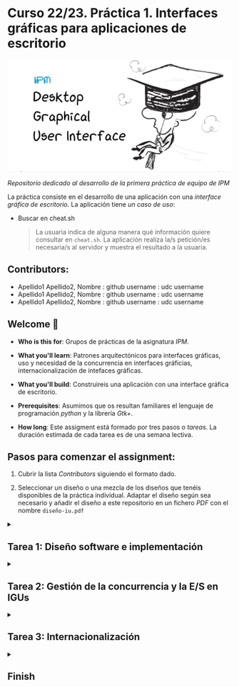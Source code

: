 # Curso 22/23. Práctica 1. Interfaces gráficas para aplicaciones de escritorio

![Image of the assigment](social-image.png)

_Repositorio dedicado al desarrollo de la primera práctica de equipo
de IPM_


La práctica consiste en el desarrollo de una aplicación con una
_interface gráfica de escritorio_. La aplicación tiene _un caso de
uso_:
   
   - Buscar en cheat.sh
   
     > La usuaria indica de alguna manera qué información quiere
     > consultar en `cheat.sh`. La aplicación realiza la/s petición/es
     > necesaria/s al servidor y muestra el resultado a la usuaria.
	 


## Contributors:

- Apellido1 Apellido2, Nombre : github username : udc username
- Apellido1 Apellido2, Nombre : github username : udc username
- Apellido1 Apellido2, Nombre : github username : udc username


## Welcome :wave:

- **Who is this for**: Grupos de prácticas de la asignatura _IPM_.

- **What you'll learn**: Patrones arquitectónicos para interfaces
  gráficas, uso y necesidad de la concurrencia en interfaces
  gráficias, internacionalización de intefaces gráficas.

- **What you'll build**: Construireis una aplicación con una interface
  gráfica de escritorio.

- **Prerequisites**: Asumimos que os resultan familiares el lenguaje de
  programación _python_ y la librería _Gtk+_.

- **How long**: Este assigment está formado por tres pasos o
  _tareas_. La duración estimada de cada tarea es de una semana
  lectiva.


## Pasos para comenzar el assignment:

1. Cubrir la lista _Contributors_ siguiendo el formato dado.

2. Seleccionar un diseño o una mezcla de los diseños que tenéis
   disponibles de la práctica individual. Adaptar el diseño según sea
   necesario y añadir el diseño a este repositorio en un fichero _PDF_
   con el nombre `diseño-iu.pdf`


<details id=1>
<summary><h2>Tarea 1: Diseño software e implementación</h2></summary>

### :wrench: Esta tarea tiene las siguientes partes:

  1. Seleccionar un patrón arquitectónico que separe los componentes
     _vista_ y _estado/modelo_.
	 
  2. Realizar un diseño software siguiendo el patrón seleccionado.
  
	  - El diseño tiene que cubir el caso de uso de la aplicación.
	  
	  - El diseño se realiza según el lenguaje _UML_ y debe incluir
        diagramas tanto para la parte estática como para la dinámica.
		
	  - La documentación del diseño se incorpora al fichero
        `diseño_sw.md` de este repositorio. El formato del fichero es
        la versión de _markdown_ [Github Flavored Markdown](https://docs.github.com/es/get-started/writing-on-github/getting-started-with-writing-and-formatting-on-github/basic-writing-and-formatting-syntax). Los
        diagramas UML se integran directamente en el fichero markdow
        usando [_Mermaid_](https://github.blog/2022-02-14-include-diagrams-markdown-files-mermaid/)
		
  3. Implementar la aplicación siguiendo el diseño de la interface y
     el diseño software creados anteriormente.
	 
	   - El lenguaje de programación es python.
	   
	   - La librería gráfica es GTK verión 3 ó 4.
	   
	   - La estructura de módulos debe facilitar en lo posible el
         seguimiento del diseño sw. Se recomienda que, al menos, los
         componentes _vista_ y _estado/modelo_ esten en módulos o
         paquetes separados.
	   

### :books: Objetivos de aprendizaje:

  - Patrones arquitectónicos en IGUs.
  
  - Uso de librerías para construir IGUs.
  
  - Progamación dirigida por eventos


> **Note** En este repositorio se incluye un módulo python que muestra
> cómo acceder al servidor `cheat.sh` y analizar sus respuestas.


</details>


<details id=2>
<summary><h2>Tarea 2: Gestión de la concurrencia y la E/S en IGUs</h2></summary>

### :wrench: Esta tarea tiene las siguientes partes:

  1. Identificar las operaciones que pueden resultar erroneas y
     modificar la aplicación para gestionar esos errores e informar a
     la usuaria.
	 
	 > **TIP:** Son las peticiones al servidor.
	 
  2. Identificar las operaciones de E/S que pueden bloquear la
     interface e implementar una gestión concurrente de las mismas.
	 
	 > **TIP:** Siguen siendo las peticiones al servidor.
	 
> :warning: Estos cambios en la implementación deben ir acompañados
> del cambio correspondiente en el diseño sw y también podría ser
> necesario un cambio en el diseño de la interface gráfica de usuaria
> (_IGU_).


### :books: Objetivos de aprendizaje:

  - Naturaleza concurrente de las interfaces.
  
  - Uso de la concurrencia.
  
  - Gestión de errores en la E/S.
  
</details>



<details id=3>
<summary><h2>Tarea 3: Internacionalización</h2></summary>

### :wrench: Esta tarea tiene las siguientes partes:

  1. Internacionalizar la aplicación para que se adapte a la
     configuración del _locale_ de la usuaria.
	 
  2. Para demostrar la validez de la implementación, localizar la
     interface a un idioma distinto del original.
	 
### :books: Objetivos de aprendizaje:

  - Internacionalización de IGUs.

</details>


<details id=X>
<summary><h2>Finish</h2></summary>

_Congratulations friend, you've completed this assignment!_

Una vez terminada la práctica no olvideis revisar el contenido del
repositorio en Github y comprobar su correcto funcionamiento antes de
realizar la defensa.

</details>

